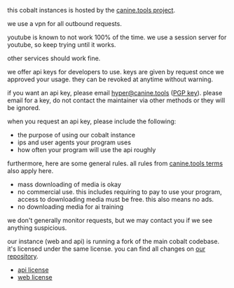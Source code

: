 <script lang="ts">
    import { t } from "$lib/i18n/translations";
    import SectionHeading from "$components/misc/SectionHeading.svelte";
</script>

<section id="about">
<SectionHeading
    title={$t("about.heading.instance_about")}
    sectionId="about"
/>

this cobalt instances is hosted by the [canine.tools project](https://canine.tools/).
</section>

<section id="services">
<SectionHeading
    title={$t("about.heading.instance_services")}
    sectionId="services"
/>

we use a vpn for all outbound requests.

youtube is known to not work 100% of the time. we use a session server for youtube, so keep trying until it works.

other services should work fine.
</section>

<section id="apikeys">
<SectionHeading
    title={$t("about.heading.instance_apikeys")}
    sectionId="apikeys"
/>

we offer api keys for developers to use. keys are given by request once we approved your usage. they can be revoked at anytime without warning.

if you want an api key, please email [hyper@canine.tools](mailto:hyper@canine.tools) ([PGP key](https://canine.tools/assets/hyper%40canine.tools.asc)). please email for a key, do not contact the maintainer via other methods or they will be ignored.

when you request an api key, please include the following:

* the purpose of using our cobalt instance
* ips and user agents your program uses
* how often your program will use the api roughly

furthermore, here are some general rules. all rules from [canine.tools terms](https://canine.tools/terms/) also apply here.

* mass downloading of media is okay
* no commercial use. this includes requiring to pay to use your program, access to downloading media must be free. this also means no ads.
* no downloading media for ai training

we don't generally monitor requests, but we may contact you if we see anything suspicious.

</section>

<section id="fork">
<SectionHeading
    title={$t("about.heading.instance_fork")}
    sectionId="fork"
/>

our instance (web and api) is running a fork of the main cobalt codebase. it's licensed under the same license. you can find all changes on [our repository](https://github.com/caninetools/cobalt).

* [api license](https://github.com/caninetools/cobalt/blob/main/api/README.md#license)
* [web license](https://github.com/caninetools/cobalt/blob/main/web/README.md#license)

</section>